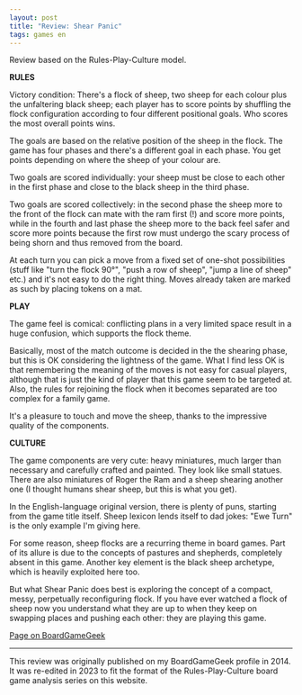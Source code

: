```yaml
---
layout: post
title: "Review: Shear Panic"
tags: games en
---
```


Review based on the Rules-Play-Culture model.

**RULES**

Victory condition: There's a flock of sheep, two sheep for each colour plus the unfaltering black sheep; each player has to score points by shuffling the flock configuration according to four different positional goals. Who scores the most overall points wins.

The goals are based on the relative position of the sheep in the flock. The game has four phases and there's a different goal in each phase. You get points depending on where the sheep of your colour are.

Two goals are scored individually: your sheep must be close to each other in the first phase and close to the black sheep in the third phase.

Two goals are scored collectively: in the second phase the sheep more to the front of the flock can mate with the ram first (!) and score more points, while in the fourth and last phase the sheep more to the back feel safer and score more points because the first row must undergo the scary process of being shorn and thus removed from the board.

At each turn you can pick a move from a fixed set of one-shot possibilities (stuff like "turn the flock 90°", "push a row of sheep", "jump a line of sheep" etc.) and it's not easy to do the right thing. Moves already taken are marked as such by placing tokens on a mat.

**PLAY**

The game feel is comical: conflicting plans in a very limited space result in a huge confusion, which supports the flock theme.

Basically, most of the match outcome is decided in the the shearing phase, but this is OK considering the lightness of the game. What I find less OK is that remembering the meaning of the moves is not easy for casual players, although that is just the kind of player that this game seem to be targeted at. Also, the rules for rejoining the flock when it becomes separated are too complex for a family game.

It's a pleasure to touch and move the sheep, thanks to the impressive quality of the components.

**CULTURE**

The game components are very cute: heavy miniatures, much larger than necessary and carefully crafted and painted. They look like small statues. There are also miniatures of Roger the Ram and a sheep shearing another one (I thought humans shear sheep, but this is what you get).

In the English-language original version, there is plenty of puns, starting from the game title itself. Sheep lexicon lends itself to dad jokes: "Ewe Turn" is the only example I'm giving here.

For some reason, sheep flocks are a recurring theme in board games. Part of its allure is due to the concepts of pastures and shepherds, completely absent in this game. Another key element is the black sheep archetype, which is heavily exploited here too.

But what Shear Panic does best is exploring the concept of a compact, messy, perpetually reconfiguring flock. If you have ever watched a flock of sheep now you understand what they are up to when they keep on swapping places and pushing each other: they are playing this game.

[Page on BoardGameGeek](https://boardgamegeek.com/boardgame/18866/shear-panic)

***

This review was originally published on my BoardGameGeek profile in 2014. It was re-edited in 2023 to fit the format of the Rules-Play-Culture board game analysis series on this website.